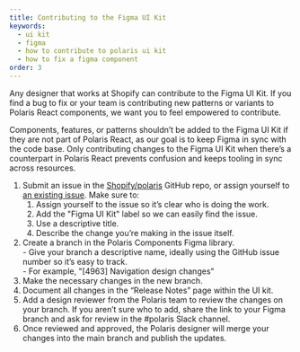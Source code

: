 ```yaml
---
title: Contributing to the Figma UI Kit
keywords:
  - ui kit
  - figma
  - how to contribute to polaris ui kit
  - how to fix a figma component
order: 3
---
```


Any designer that works at Shopify can contribute to the Figma UI Kit. If you find a bug to fix or your team is contributing new patterns or variants to Polaris React components, we want you to feel empowered to contribute.

Components, features, or patterns shouldn’t be added to the Figma UI Kit if they are not part of Polaris React, as our goal is to keep Figma in sync with the code base. Only contributing changes to the Figma UI Kit when there’s a counterpart in Polaris React prevents confusion and keeps tooling in sync across resources.

1. Submit an issue in the [Shopify/polaris](https://github.com/Shopify/polaris/issues/new) GitHub repo, or assign yourself to [an existing issue](https://github.com/Shopify/polaris/labels/Figma%20UI%20Kit). Make sure to:
   1. Assign yourself to the issue so it’s clear who is doing the work.
   2. Add the "Figma UI Kit" label so we can easily find the issue.
   3. Use a descriptive title.
   4. Describe the change you’re making in the issue itself.
2. Create a branch in the Polaris Components Figma library.
   <br /> - Give your branch a descriptive name, ideally using the GitHub issue number so it’s easy to track.
   <br /> - For example, "[4963] Navigation design changes"
3. Make the necessary changes in the new branch.
4. Document all changes in the “Release Notes” page within the UI kit.
5. Add a design reviewer from the Polaris team to review the changes on your branch. If you aren’t sure who to add, share the link to your Figma branch and ask for review in the #polaris Slack channel.
6. Once reviewed and approved, the Polaris designer will merge your changes into the main branch and publish the updates.
